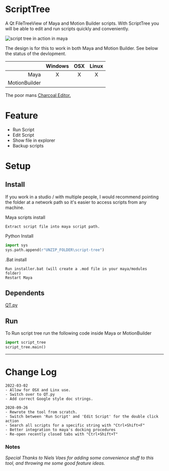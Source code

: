 # ScriptTree
A Qt FileTreeView of Maya and Motion Builder scripts. With ScriptTree you will be able to edit and run scripts 
quickly and conveniently.

![script tree in action in maya](https://raw.githubusercontent.com/rBrenick/script-tree/master/docs/example_image.PNG)

The design is for this to work in both Maya and Motion Builder. See below the status of the devlopment.

| | Windows| OSX| Linux |
| -----:|:-----:|:-----:| :-----:|
| Maya | X | X | X |
| MotionBuilder |  |  |  |

The poor mans <a href="http://zurbrigg.com/charcoal-editor-2">Charcoal Editor.</a>

# Feature
- Run Script
- Edit Script
- Show file in explorer
- Backup scripts


# Setup
## Install
If you work in a studio / with multiple people, I would recommend pointing the folder at a network path 
so it's easier to access scripts from any machine.

Maya scripts install
```
Extract script file into maya script path.
```
Python Install
```Python
import sys
sys.path.append(r"UNZIP_FOLDER\script-tree")
```
.Bat install
```
Run installer.bat (will create a .mod file in your maya/modules folder)
Restart Maya
```

## Dependents

[QT.py](https://github.com/mottosso/Qt.py)

## Run 
To Run script tree run the following code inside Maya or MotionBuilder
```Python
import script_tree
script_tree.main()
```

---

# Change Log
```
2022-03-02
- Allow for OSX and Linx use.
- Switch over to QT.py
- Add correct Google style doc strings. 

2020-09-26 
- Rewrote the tool from scratch.
- Switch between 'Run Script' and 'Edit Script' for the double click action
- Search all scripts for a specific string with "Ctrl+Shift+F"
- Better integration to maya's docking procedures
- Re-open recently closed tabs with "Ctrl+Shift+T"
```



### Notes
_Special Thanks to Niels Vaes for adding some convenience stuff to this tool, and throwing me some good feature ideas._

